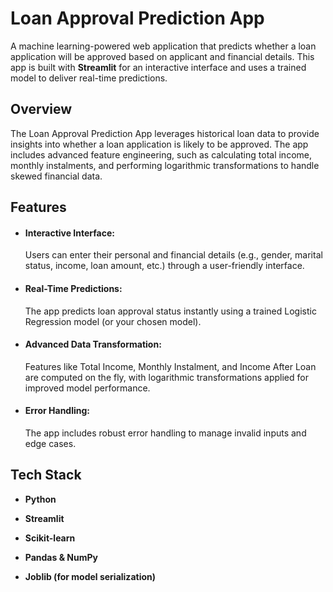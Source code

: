 #  Loan Approval Prediction App
A machine learning-powered web application that predicts whether a loan application will be approved based on applicant and financial details. This app is built with **Streamlit** for an interactive interface and uses a trained model to deliver real-time predictions. 

## Overview

The Loan Approval Prediction App leverages historical loan data to provide insights into whether a loan application is likely to be approved. The app includes advanced feature engineering, such as calculating total income, monthly instalments, and performing logarithmic transformations to handle skewed financial data.

## Features 

- #### Interactive Interface:
  Users can enter their personal and financial details (e.g., gender, marital status, income, loan amount, etc.) through a user-friendly interface.
- #### Real-Time Predictions:  
  The app predicts loan approval status instantly using a trained Logistic Regression model (or your chosen model).
- #### Advanced Data Transformation: 
  Features like Total Income, Monthly Instalment, and Income After Loan are computed on the fly, with logarithmic transformations applied for improved model performance.
- #### Error Handling:
  The app includes robust error handling to manage invalid inputs and edge cases.

## Tech Stack

- **Python**

- **Streamlit**

- **Scikit-learn**

- **Pandas & NumPy**

- **Joblib (for model serialization)**


